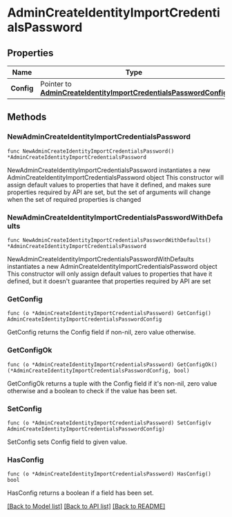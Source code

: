 # AdminCreateIdentityImportCredentialsPassword

## Properties

Name | Type | Description | Notes
------------ | ------------- | ------------- | -------------
**Config** | Pointer to [**AdminCreateIdentityImportCredentialsPasswordConfig**](AdminCreateIdentityImportCredentialsPasswordConfig.md) |  | [optional] 

## Methods

### NewAdminCreateIdentityImportCredentialsPassword

`func NewAdminCreateIdentityImportCredentialsPassword() *AdminCreateIdentityImportCredentialsPassword`

NewAdminCreateIdentityImportCredentialsPassword instantiates a new AdminCreateIdentityImportCredentialsPassword object
This constructor will assign default values to properties that have it defined,
and makes sure properties required by API are set, but the set of arguments
will change when the set of required properties is changed

### NewAdminCreateIdentityImportCredentialsPasswordWithDefaults

`func NewAdminCreateIdentityImportCredentialsPasswordWithDefaults() *AdminCreateIdentityImportCredentialsPassword`

NewAdminCreateIdentityImportCredentialsPasswordWithDefaults instantiates a new AdminCreateIdentityImportCredentialsPassword object
This constructor will only assign default values to properties that have it defined,
but it doesn't guarantee that properties required by API are set

### GetConfig

`func (o *AdminCreateIdentityImportCredentialsPassword) GetConfig() AdminCreateIdentityImportCredentialsPasswordConfig`

GetConfig returns the Config field if non-nil, zero value otherwise.

### GetConfigOk

`func (o *AdminCreateIdentityImportCredentialsPassword) GetConfigOk() (*AdminCreateIdentityImportCredentialsPasswordConfig, bool)`

GetConfigOk returns a tuple with the Config field if it's non-nil, zero value otherwise
and a boolean to check if the value has been set.

### SetConfig

`func (o *AdminCreateIdentityImportCredentialsPassword) SetConfig(v AdminCreateIdentityImportCredentialsPasswordConfig)`

SetConfig sets Config field to given value.

### HasConfig

`func (o *AdminCreateIdentityImportCredentialsPassword) HasConfig() bool`

HasConfig returns a boolean if a field has been set.


[[Back to Model list]](../README.md#documentation-for-models) [[Back to API list]](../README.md#documentation-for-api-endpoints) [[Back to README]](../README.md)


